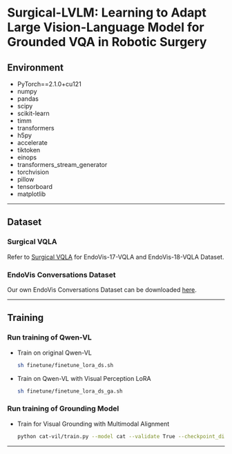 # Surgical-LVLM: Learning to Adapt Large Vision-Language Model for Grounded VQA in Robotic Surgery


## Environment

- PyTorch==2.1.0+cu121
- numpy
- pandas
- scipy
- scikit-learn
- timm
- transformers
- h5py
- accelerate
- tiktoken
- einops
- transformers_stream_generator
- torchvision
- pillow
- tensorboard
- matplotlib

---

## Dataset

### Surgical VQLA
Refer to [Surgical VQLA](https://github.com/longbai1006/Surgical-VQLA) for EndoVis-17-VQLA and EndoVis-18-VQLA Dataset.

### EndoVis Conversations Dataset
Our own EndoVis Conversations Dataset can be downloaded [here](https://drive.google.com/drive/folders/1UtR75us6xTosuZXoUUmtb4Hbh0TRUmck?usp=sharing).

---


## Training
### Run training of Qwen-VL
- Train on original Qwen-VL
    ```bash
    sh finetune/finetune_lora_ds.sh
    ```
    
- Train on Qwen-VL with Visual Perception LoRA
    ```bash
    sh finetune/finetune_lora_ds_ga.sh
    ```
### Run training of Grounding Model
- Train for Visual Grounding with Multimodal Alignment 
    ```bash
    python cat-vil/train.py --model cat --validate True --checkpoint_dir checkpoints/cat_o
    ```
---

    





